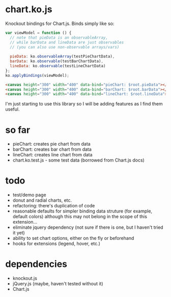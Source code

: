 chart.ko.js
===========

Knockout bindings for Chart.js. Binds simply like so:
````javascript
var viewModel = function () {
  // note that pieData is an observableArray, 
  // while barData and lineData are just observables
  // (you can also use non-observable arrays/vars)
  
  pieData: ko.observableArray(testPieChartData),
  barData: ko.observable(testBarChartData),
  lineData: ko.observable(testLineChartData)
};
ko.applyBindings(viewModel);
````
````html
<canvas height="300" width="400" data-bind="pieChart: $root.pieData"></canvas>
<canvas height="300" width="400" data-bind="barChart: $root.barData"></canvas>
<canvas height="300" width="400" data-bind="lineChart: $root.lineData"></canvas>
````

I'm just starting to use this library so I will be adding features as I find them useful.

so far
=======
- pieChart: creates pie chart from data
- barChart: creates bar chart from data
- lineChart: creates line chart from data
- chart.ko.test.js - some test data (borrowed from Chart.js docs)

todo
=====
- test/demo page
- donut and radial charts, etc.
- refactoring: there's duplication of code   
- reasonable defaults for simpler binding data struture (for example, default colors) although this may not belong in the scope of this extension...
- eliminate jquery dependency (not sure if there is one, but I haven't tried it yet)
- ability to set chart options, either on the fly or beforehand
- hooks for extensions (legend, hover, etc.)

dependencies
============
- knockout.js
- jQuery.js (maybe, haven't tested without it)
- Chart.js
